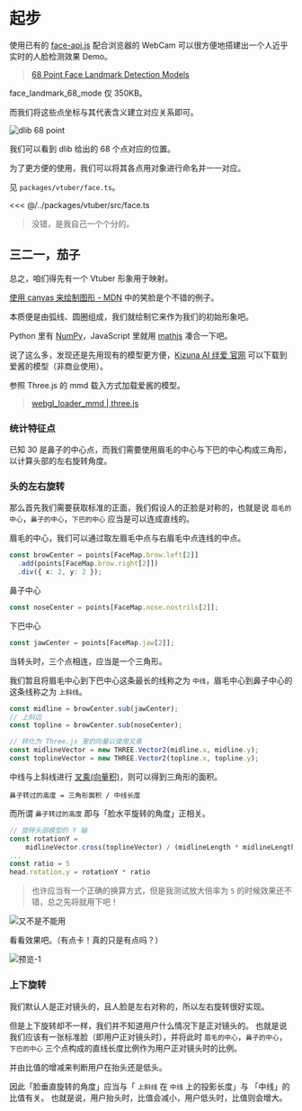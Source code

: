 # 起步

使用已有的 [face-api.js](https://github.com/justadudewhohacks/face-api.js/) 配合浏览器的 WebCam 可以很方便地搭建出一个人近乎实时的人脸检测效果 Demo。

> [68 Point Face Landmark Detection Models](https://github.com/justadudewhohacks/face-api.js#68-point-face-landmark-detection-models)

face_landmark_68_mode 仅 350KB。

而我们将这些点坐标与其代表含义建立对应关系即可。

![dlib 68 point](/images/face-68-landmarks.jpg)

我们可以看到 dlib 给出的 68 个点对应的位置。

为了更方便的使用，我们可以将其各点用对象进行命名并一一对应。

见 `packages/vtuber/face.ts`。

<<< @/../packages/vtuber/src/face.ts

> 没错，是我自己一个个分的。

## 三二一，茄子

总之，咱们得先有一个 Vtuber 形象用于映射。

[使用 canvas 来绘制图形 - MDN](https://developer.mozilla.org/zh-CN/docs/Web/API/Canvas_API/Tutorial/Drawing_shapes) 中的笑脸是个不错的例子。

本质便是由弧线、圆圈组成，我们就绘制它来作为我们的初始形象吧。

Python 里有 [NumPy](https://numpy.org/)，JavaScript 里就用 [mathjs](https://github.com/josdejong/mathjs) 凑合一下吧。

说了这么多，发现还是先用现有的模型更方便，[Kizuna AI 绊爱 官网](https://kizunaai.com/download/) 可以下载到爱酱的模型（非商业使用）。

参照 Three.js 的 mmd 载入方式加载爱酱的模型。

> [webgl_loader_mmd | three.js](https://threejs.org/examples/?q=mmd#webgl_loader_mmd)

### 统计特征点

已知 30 是鼻子的中心点，而我们需要使用眉毛的中心与下巴的中心构成三角形，以计算头部的左右旋转角度。

### 头的左右旋转

那么首先我们需要获取标准的正面，我们假设人的正脸是对称的，也就是说 `眉毛的中心`，`鼻子的中心`，`下巴的中心` 应当是可以连成直线的。

眉毛的中心，我们可以通过取左眉毛中点与右眉毛中点连线的中点。

```ts
const browCenter = points[FaceMap.brow.left[2]]
  .add(points[FaceMap.brow.right[2]])
  .div({ x: 2, y: 2 });
```

鼻子中心

```ts
const noseCenter = points[FaceMap.nose.nostrils[2]];
```

下巴中心

```ts
const jawCenter = points[FaceMap.jaw[2]];
```

当转头时，三个点相连，应当是一个三角形。

我们暂且将眉毛中心到下巴中心这条最长的线称之为 `中线`，眉毛中心到鼻子中心的这条线称之为 `上斜线`。

```ts
const midline = browCenter.sub(jawCenter);
// 上斜边
const topline = browCenter.sub(noseCenter);

// 转化为 Three.js 里的向量以使用叉乘
const midlineVector = new THREE.Vector2(midline.x, midline.y);
const toplineVector = new THREE.Vector2(topline.x, topline.y);
```

中线与上斜线进行 [叉乘(向量积)](https://baike.baidu.com/item/%E5%90%91%E9%87%8F%E7%A7%AF)，则可以得到三角形的面积。

`鼻子转过的高度 = 三角形面积 / 中线长度`

而所谓 `鼻子转过的高度` 即与「脸水平旋转的角度」正相关。

```ts
// 旋转头部模型的 Y 轴
const rotationY =
    midlineVector.cross(toplineVector) / (midlineLength * midlineLength);
...
const ratio = 5
head.rotation.y = rotationY * ratio
```

> 也许应当有一个正确的换算方式，但是我测试放大倍率为 `5` 的时候效果还不错，总之先将就用下吧！

![又不是不能用](https://cdn.jsdelivr.net/gh/YunYouJun/cdn/img/meme/not-unusable.jpg)

看看效果吧。（有点卡！真的只是有点吗？）

![预览-1](/gif/preview-1.gif)

### 上下旋转

我们默认人是正对镜头的，且人脸是左右对称的，所以左右旋转很好实现。

但是上下旋转却不一样，我们并不知道用户什么情况下是正对镜头的。
也就是说我们应该有一张标准脸（即用户正对镜头时），并将此时 `眉毛的中心`，`鼻子的中心`，`下巴的中心` 三个点构成的直线长度比例作为用户正对镜头时的比例。

并由比值的增减来判断用户在抬头还是低头。

因此「脸垂直旋转的角度」应当与「 `上斜线` 在 `中线` 上的投影长度」与 「中线」的比值有关。
也就是说，用户抬头时，比值会减小，用户低头时，比值则会增大。
